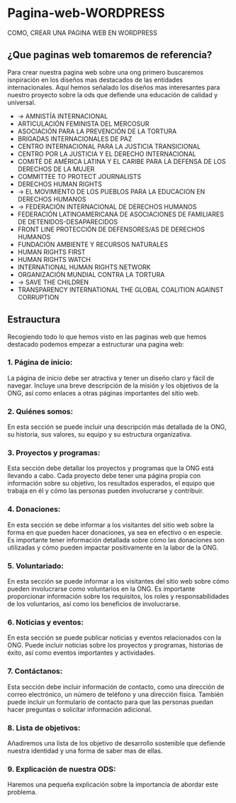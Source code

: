 # Pagina-web-WORDPRESS
COMO, CREAR UNA PAGINA WEB EN WORDPRESS

## ¿Que paginas web tomaremos de referencia?

Para crear nuestra pagina web sobre una ong primero buscaremos isnpiración en los diseños mas destacados de las entidades internacionales.
Aquí hemos señalado los diseños mas interesantes para nuestro proyecto sobre la ods que defiende una educación de calidad y universal.

- -> AMNISTÍA INTERNACIONAL
-   ARTICULACIÓN FEMINISTA DEL MERCOSUR
-   ASOCIACIÓN PARA LA PREVENCIÓN DE LA TORTURA
-   BRIGADAS INTERNACIONALES DE PAZ
-   CENTRO INTERNACIONAL PARA LA JUSTICIA TRANSICIONAL
-   CENTRO POR LA JUSTICIA Y EL DERECHO INTERNACIONAL
-   COMITÉ DE AMÉRICA LATINA Y EL CARIBE PARA LA DEFENSA DE LOS DERECHOS DE LA MUJER
-   COMMITTEE TO PROTECT JOURNALISTS
-   DERECHOS HUMAN RIGHTS
- -> EL MOVIMIENTO DE LOS PUEBLOS PARA LA EDUCACION EN DERECHOS HUMANOS
- -> FEDERACIÓN INTERNACIONAL DE DERECHOS HUMANOS
-   FEDERACIÓN LATINOAMERICANA DE ASOCIACIONES DE FAMILIARES DE DETENIDOS-DESAPARECIDOS
-   FRONT LINE PROTECCIÓN DE DEFENSORES/AS DE DERECHOS HUMANOS
-   FUNDACIÓN AMBIENTE Y RECURSOS NATURALES
-   HUMAN RIGHTS FIRST
-   HUMAN RIGHTS WATCH
-   INTERNATIONAL HUMAN RIGHTS NETWORK
-   ORGANIZACIÓN MUNDIAL CONTRA LA TORTURA
- -> SAVE THE CHILDREN
-   TRANSPARENCY INTERNATIONAL THE GLOBAL COALITION AGAINST CORRUPTION
    
## Estrauctura

Recogiendo todo lo que hemos visto en las paginas web que hemos destacado podemos empezar a estructurar una pagina web:

### 1.     Página de inicio:

 La página de inicio debe ser atractiva y tener un diseño claro y fácil de navegar. Incluye una breve descripción de la misión y los objetivos de la ONG, así como enlaces a otras páginas importantes del sitio web.

### 2.   Quiénes somos:

  En esta sección se puede incluir una descripción más detallada de la ONG, su historia, sus valores, su equipo y su estructura organizativa.

### 3. Proyectos y programas:

  Esta sección debe detallar los proyectos y programas que la ONG está llevando a cabo. Cada proyecto debe tener una página propia con información sobre su objetivo, los resultados esperados, el equipo que trabaja en él y cómo las personas pueden involucrarse y contribuir.

### 4.  Donaciones:

  En esta sección se debe informar a los visitantes del sitio web sobre la forma en que pueden hacer donaciones, ya sea en efectivo o en especie. Es importante tener información detallada sobre cómo las donaciones son utilizadas y cómo pueden impactar positivamente en la labor de la ONG.

### 5.  Voluntariado:

  En esta sección se puede informar a los visitantes del sitio web sobre cómo pueden involucrarse como voluntarios en la ONG. Es importante proporcionar información sobre los requisitos, los roles y responsabilidades de los voluntarios, así como los beneficios de involucrarse.

### 6.  Noticias y eventos:

  En esta sección se puede publicar noticias y eventos relacionados con la ONG. Puede incluir noticias sobre los proyectos y programas, historias de éxito, así como eventos importantes y actividades.

### 7.  Contáctanos:

  Esta sección debe incluir información de contacto, como una dirección de correo electrónico, un número de teléfono y una dirección física. También puede incluir un formulario de contacto para que las personas puedan hacer preguntas o solicitar información adicional.

### 8. Lista de objetivos:

  Añadiremos una lista de los objetivo de desarrollo sostenible que defiende nuestra identidad y una forma de saber mas de ellas.
    
### 9. Explicación de nuestra ODS:

  Haremos una pequeña explicación sobre la importancia de abordar este problema.
